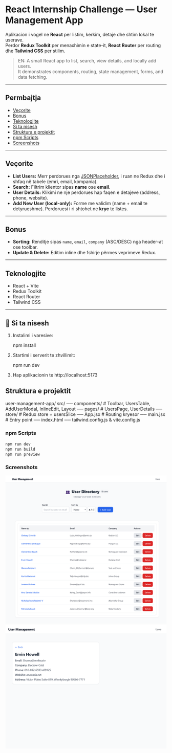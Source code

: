 # React Internship Challenge — User Management App

Aplikacion i vogel ne **React** per listim, kerkim, detaje dhe shtim lokal te userave.  
Perdor **Redux Toolkit** per menaxhimin e state-it, **React Router** per routing dhe **Tailwind CSS** per stilim.

> EN: A small React app to list, search, view details, and locally add users.  
> It demonstrates components, routing, state management, forms, and data fetching.

---

## Permbajtja
- [Veçorite](#-veçorite)
- [Bonus](#-bonus)
- [Teknologjite](#-teknologjite)
- [Si ta nisesh](#-Si-ta-nisesh)
- [Struktura e projektit](#-struktura-e-projektit)
- [npm Scripts](#-npm-scripts)
- [Screenshots](#-screenshots)

---

## Veçorite
- **List Users:** Merr perdorues nga [JSONPlaceholder](https://jsonplaceholder.typicode.com/users), i ruan ne Redux dhe i shfaq në tabele (emri, email, kompania).
- **Search:** Filtrim klientor sipas **name** ose **email**.
- **User Details:** Klikimi ne nje perdorues hap faqen e detajeve (address, phone, website).
- **Add New User (local-only):** Forme me validim (name + email te detyrueshme). Perdoruesi i ri shtohet ne **krye** te listes.

---

## Bonus
- **Sorting:** Renditje sipas `name`, `email`, `company` (ASC/DESC) nga header-at ose toolbar.
- **Update & Delete:** Editim inline dhe fshirje përmes veprimeve Redux.

---

## Teknologjite
- React + Vite
- Redux Toolkit
- React Router
- Tailwind CSS

---

## 🚀 Si ta nisesh
1. Instalimi i varesive:

   npm install

2. Startimi i serverit te zhvillimit:

    npm run dev

3. Hap aplikacionin te http://localhost:5173


## Struktura e projektit

user-management-app/
src/
── components/    # Toolbar, UsersTable, AddUserModal, InlineEdit, Layout
── pages/         # UsersPage, UserDetails
── store/         # Redux store + usersSlice
── App.jsx        # Routing kryesor
── main.jsx       # Entry point
── index.html
── tailwind.config.js & vite.config.js


### npm Scripts

    npm run dev     
    npm run build    
    npm run preview  


### Screenshots

![Home Page](/src/screenshots/home-page.png)
![User Details](/src/screenshots/user-details.png)



